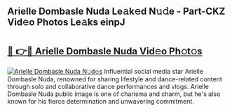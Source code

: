 ## Arielle Dombasle Nuda Le𝚊k𝚎d N𝚞𝚍e - Part-CKZ Vid𝚎o Photos Le𝚊ks einpJ

# <h2><a href="http://fbfjtqr.evod.top/?m=Arielle+Dombasle+Nuda">🔗 👉🔴 Arielle Dombasle Nuda Vid𝚎o Ph𝚘t𝚘s</a></h2>

[![Arielle Dombasle Nuda N𝚞d𝚎s](https://i.imgur.com/8V9OHl7.gif)](http://fbfjtqr.evod.top/?m=Arielle+Dombasle+Nuda)
Influential social media star Arielle Dombasle Nuda, renowned for sharing lifestyle and dance-related content through solo and collaborative dance performances and vlogs. Arielle Dombasle Nuda public image is one of charisma and charm, but he's also known for his fierce determination and unwavering commitment. 
